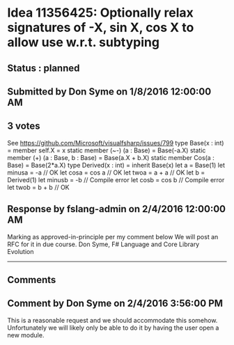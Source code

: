 # Idea 11356425: Optionally relax signatures of -X, sin X, cos X to allow use w.r.t. subtyping #

## Status : planned

## Submitted by Don Syme on 1/8/2016 12:00:00 AM

## 3 votes

See https://github.com/Microsoft/visualfsharp/issues/799
type Base(x : int) =
member self.X = x
static member (~-) (a : Base) = Base(-a.X)
static member (+) (a : Base, b : Base) = Base(a.X + b.X)
static member Cos(a : Base) = Base(2*a.X)
type Derived(x : int) =
inherit Base(x)
let a = Base(1)
let minusa = -a // OK
let cosa = cos a // OK
let twoa = a + a // OK
let b = Derived(1)
let minusb = -b // Compile error
let cosb = cos b // Compile error
let twob = b + b // OK



## Response by fslang-admin on 2/4/2016 12:00:00 AM

Marking as approved-in-principle per my comment below
We will post an RFC for it in due course.
Don Syme, F# Language and Core Library Evolution

------------------------
## Comments


## Comment by Don Syme on 2/4/2016 3:56:00 PM
This is a reasonable request and we should accommodate this somehow. Unfortunately we will likely only be able to do it by having the user open a new module.

